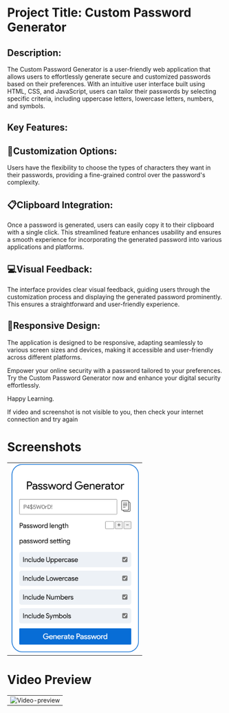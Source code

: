 <h1>Project Title: Custom Password Generator</h1>
<h2>Description:</h2>

<p> The Custom Password Generator is a user-friendly web application that allows users to effortlessly generate secure and customized passwords based on their preferences. With an intuitive user interface built using HTML, CSS, and JavaScript, users can tailor their passwords by selecting specific criteria, including uppercase letters, lowercase letters, numbers, and symbols.</p>

<h2>Key Features:</h2>

<h2>🔩Customization Options:</h2>

<p>Users have the flexibility to choose the types of characters they want in their passwords, providing a fine-grained control over the password's complexity. </p>

<h2>📋Clipboard Integration:</h2>

<p>Once a password is generated, users can easily copy it to their clipboard with a single click. This streamlined feature enhances usability and ensures a smooth experience for incorporating the generated password into various applications and platforms.</p>

<h2>💻Visual Feedback:</h2>

<p>The interface provides clear visual feedback, guiding users through the customization process and displaying the generated password prominently. This ensures a straightforward and user-friendly experience.</p>

<h2>📱Responsive Design:</h2>
<p>The application is designed to be responsive, adapting seamlessly to various screen sizes and devices, making it accessible and user-friendly across different platforms.</p>

<p>Empower your online security with a password tailored to your preferences. Try the Custom Password Generator now and enhance your digital security effortlessly.</p>

<p>Happy Learning.</p>

<p>If video and screenshot is not visible to you, then check your internet connection and try again</p>

<h1>Screenshots</h1>
<table>
<tr>
    <td><img src="./screenshot.png" alt="screenshot" width=300/></td>
</tr>


</table>
<h1>Video Preview</h1>
<table>
<tr>
    <td>
        <img src="./password-gif.mp4" alt="Video-preview"  width=300 >
    </td>
</tr>
</table>
